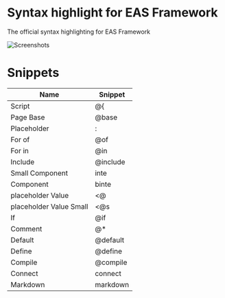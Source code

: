 # Syntax highlight for EAS Framework
The official syntax highlighting for EAS Framework

![Screenshots](https://gitlab.com/eas-framework/eas-framework-extension/-/raw/master/images/screenshot.png)

# Snippets

| Name                    | Snippet  |
|-------------------------|----------|
| Script                  | @{       |
| Page Base               | @‎base    |
| Placeholder             | :        |
| For of                  | @‎of      |
| For in                  | @‎in      |
| Include                 | @‎include |
| Small Component         | inte     |
| Component               | binte    |
| placeholder Value       | <@       |
| placeholder Value Small | <@‎s      |
| If                      | @‎if      |
| Comment                 | @*       |
| Default                 | @‎default |
| Define                  | @‎define  |
| Compile                 | @‎compile |
| Connect                 | connect  |
| Markdown                | markdown |